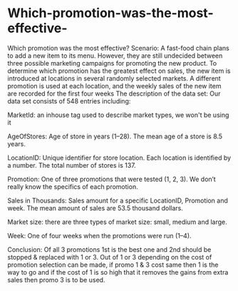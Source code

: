 # Which-promotion-was-the-most-effective-
Which promotion was the most effective?
Scenario:
A fast-food chain plans to add a new item to its menu. However, they are still undecided between three possible marketing campaigns for promoting the new product. To determine which promotion has the greatest effect on sales, the new item is introduced at locations in several randomly selected markets. A different promotion is used at each location, and the weekly sales of the new item are recorded for the first four weeks
The description of the data set: Our data set consists of 548 entries including:

MarketId: an inhouse tag used to describe market types, we won't be using it

AgeOfStores: Age of store in years (1–28). The mean age of a store is 8.5 years.

LocationID: Unique identifier for store location. Each location is identified by a number. The total number of stores is 137.

Promotion: One of three promotions that were tested (1, 2, 3). We don’t really know the specifics of each promotion.

Sales in Thousands: Sales amount for a specific LocationID, Promotion and week. The mean amount of sales are 53.5 thousand dollars.

Market size: there are three types of market size: small, medium and large.

Week: One of four weeks when the promotions were run (1–4).

Conclusion: Of all 3 promotions 1st is the best one and 2nd should be stopped & replaced with 1 or 3. Out of 1 or 3 depending on the cost of promotion selection can be made, if promo 1 & 3 cost same then 1 is the way to go and if the cost of 1 is so high that it removes the gains from extra sales then promo 3 is to be used.

